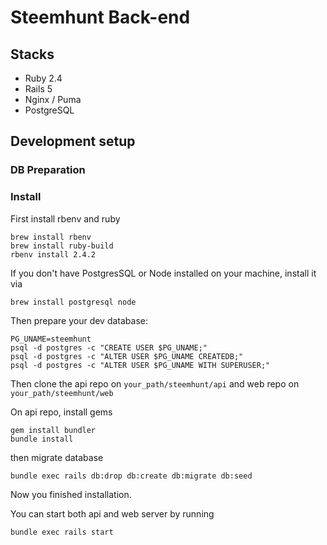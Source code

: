 # Steemhunt Back-end

## Stacks
- Ruby 2.4
- Rails 5
- Nginx / Puma
- PostgreSQL

## Development setup

### DB Preparation

### Install
First install rbenv and ruby
```
brew install rbenv
brew install ruby-build
rbenv install 2.4.2
```

If you don't have PostgresSQL or Node installed on your machine, install it via
```
brew install postgresql node
```

Then prepare your dev database:
```
PG_UNAME=steemhunt
psql -d postgres -c "CREATE USER $PG_UNAME;"
psql -d postgres -c "ALTER USER $PG_UNAME CREATEDB;"
psql -d postgres -c "ALTER USER $PG_UNAME WITH SUPERUSER;"
```

Then clone the api repo on 
`your_path/steemhunt/api`
and web repo on 
`your_path/steemhunt/web`

On api repo, install gems
```
gem install bundler
bundle install
```

then migrate database
```
bundle exec rails db:drop db:create db:migrate db:seed
```

Now you finished installation.

You can start both api and web server by running 
```
bundle exec rails start
```
